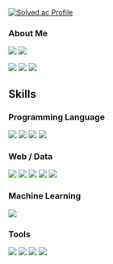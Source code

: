 
[![Solved.ac Profile](http://mazassumnida.wtf/api/v2/generate_badge?boj=ghdyd586)](https://solved.ac/ghdyd586)


<h3>About Me</h3>





<a><img src="https://i0.wp.com/innovationtoronto.com/wp-content/uploads/2022/07/Kookin-logo.png.pagespeed.ce_.bgnTSn72mh4.png?w=480&ssl=1"/></a>
<a><img src="https://wclo.us/files/teamlogos/medium/3211673225102.png"/></a>




<a href="https://www.instagram.com/yongthehuman/" target="_blank"><img src="https://img.shields.io/badge/yongthehuman-E4405F?style=for-the-badge&logo=Instagram&logoColor=white"/></a>
<a href="mailto:ghdyd586@gmail.com"><img src="https://img.shields.io/badge/ghdyd586@gmail.com-EA4335?style=for-the-badge&logo=Gmail&logoColor=white&link=mailto:ghdyd586@gmail.com"/></a>
<a href="https://open.spotify.com/user/33rn9ppd9jr47l5867o9i8uvf?si=48edbe72dab64cd4" target="_blank"><img src="https://img.shields.io/badge/Spotify-1DB954?style=for-the-badge&logo=Spotify&logoColor=white"/></a>



<h2>Skills</h2>
<h3>Programming Language</h3>
<a><img src="https://img.shields.io/badge/JAVA-007396?style=for-the-badge&logo=java&logoColor=white"></a>
<a><img src="https://img.shields.io/badge/C++-00599C?style=for-the-badge&logo=C++&logoColor=white"></a>
<a><img src="https://img.shields.io/badge/C-A8B9CC?style=for-the-badge&logo=C&logoColor=white"></a>
<a><img src="https://img.shields.io/badge/Python-3776AB?style=for-the-badge&logo=Python&logoColor=white"></a>


<h3>Web / Data</h3>
<img src="https://img.shields.io/badge/HTML5-E34F26?style=for-the-badge&logo=HTML5&logoColor=white">
<img src="https://img.shields.io/badge/css3-1572B6?style=for-the-badge&logo=css3&logoColor=white">
<img src="https://img.shields.io/badge/JavaScript-F7DF1E?style=for-the-badge&logo=JavaScript&logoColor=white">
<img src="https://img.shields.io/badge/React-61DAFB?style=for-the-badge&logo=React&logoColor=white">
<img src="https://img.shields.io/badge/MySQL-4479A1?style=for-the-badge&logo=MySQL&logoColor=white">

<h3>Machine Learning</h3>
<img src="https://img.shields.io/badge/PYTORCH-000000?style=for-the-badge&logo=pytorch&logoColor=white">


<h3>Tools</h3>
<img src="https://img.shields.io/badge/Figma-F24E1E?style=for-the-badge&logo=Figma&logoColor=white">
<img src="https://img.shields.io/badge/Git-F05032?style=for-the-badge&logo=Git&logoColor=white">
<img src="https://img.shields.io/badge/VSCode-007ACC?style=for-the-badge&logo=Visual Studio Code&logoColor=white">
<img src="https://img.shields.io/badge/Lightroom-31A8FF?style=for-the-badge&logo=Adobe Lightroom&logoColor=white">






<!--
**ghdyd586/ghdyd586** is a ✨ _special_ ✨ repository because its `README.md` (this file) appears on your GitHub profile.

Here are some ideas to get you started:

- 🔭 I’m currently working on ...
- 🌱 I’m currently learning ...
- 👯 I’m looking to collaborate on ...
- 🤔 I’m looking for help with ...
- 💬 Ask me about ...
- 📫 How to reach me: ...
- 😄 Pronouns: ...
- ⚡ Fun fact: ...
-->
